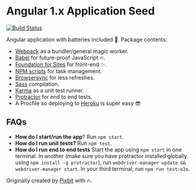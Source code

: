 # Angular 1.x Application Seed
[![Build Status](https://travis-ci.org/sirhodes/angular-app-seed.svg)](https://travis-ci.org/sirhodes/angular-app-seed)

Angular application with batteries included :battery:. Package contents:
+ [Webpack](http://webpack.github.io/) as a bundler/general magic worker.
+ [Babel](http://babeljs.io/) for future-proof JavaScript :fire:.
+ [Foundation for Sites](https://github.com/zurb/foundation-sites) for front-end :sparkles:.
+ [NPM scripts](https://docs.npmjs.com/misc/scripts) for task management.
+ [Browsersync](http://www.browsersync.io/) for less refreshes.
+ [Sass](http://sass-lang.com/) compilation.
+ [Karma](https://github.com/karma-runner/karma) as a unit test runner.
+ [Protractor](http://angular.github.io/protractor/#/) for end to end tests.
+ A Procfile so deploying to [Heroku](https://www.heroku.com/) is super easy :sunglasses:

## FAQs
+ **How do I start/run the app**? Run `npm start`.
+ **How do I run unit tests?** Run `npm test`.
+ **How do I run end to end tests** Start the app using `npm start` in one terminal. In another (make sure you have protractor installed globally using `npm install -g protractor`), run `webdriver-manager update && webdriver-manager start`. In your third terminal, run `npm run test:e2e`.


Originally created by [Pixbit](http://thinkpixbit.com) with :fire:.